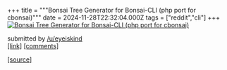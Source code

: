 +++
title = """Bonsai Tree Generator for Bonsai-CLI (php port for cbonsai)"""
date = 2024-11-28T22:32:04.000Z
tags = ["reddit","cli"]
+++
[![Bonsai Tree Generator for Bonsai-CLI (php port for cbonsai)](https://external-preview.redd.it/adlGrUMT0KBRV9a5LgpUX-i5gPqWj60V4yWjaTjHqVU.jpg?width=320&crop=smart&auto=webp&s=d68b3d654f0d2a44c85e39b57a5fea4b17dd5ef7 "Bonsai Tree Generator for Bonsai-CLI (php port for cbonsai)")](https://www.reddit.com/r/commandline/comments/1h27gdz/bonsai_tree_generator_for_bonsaicli_php_port_for/)

submitted by [/u/eyeiskind](https://www.reddit.com/user/eyeiskind)  
[\[link\]](https://www.youtube.com/watch?v=QEbjXYhK0YI&ab_channel=JackalopeLabs) [\[comments\]](https://www.reddit.com/r/commandline/comments/1h27gdz/bonsai_tree_generator_for_bonsaicli_php_port_for/)

[[source]](https://www.reddit.com/r/commandline/comments/1h27gdz/bonsai_tree_generator_for_bonsaicli_php_port_for/)
